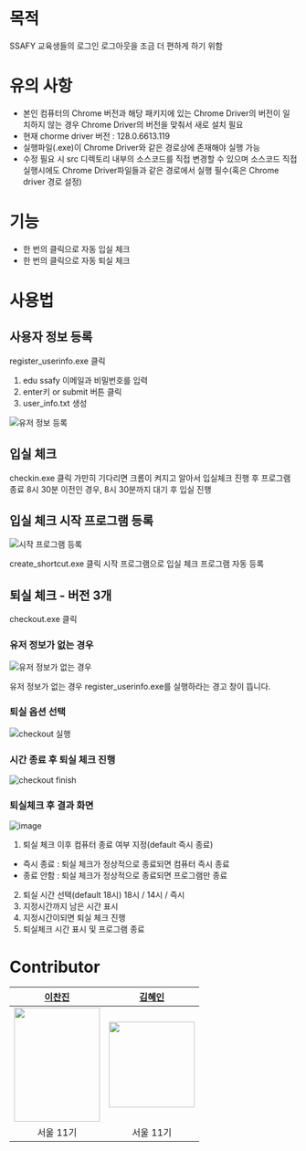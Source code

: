 # 목적

SSAFY 교육생들의 로그인 로그아웃을 조금 더 편하게 하기 위함

# 유의 사항

- 본인 컴퓨터의 Chrome 버전과 해당 패키지에 있는 Chrome Driver의 버전이 일치하지 않는 경우 Chrome Driver의 버전을 맞춰서 새로 설치 필요
- 현재 chorme driver 버전 : 128.0.6613.119
- 실행파일(.exe)이 Chrome Driver와 같은 경로상에 존재해야 실행 가능
- 수정 필요 시 src 디렉토리 내부의 소스코드를 직접 변경할 수 있으며 소스코드 직접 실행시에도 Chrome Driver파일들과 같은 경로에서 실행 필수(혹은 Chrome driver 경로 설정)

# 기능

- 한 번의 클릭으로 자동 입실 체크
- 한 번의 클릭으로 자동 퇴실 체크

# 사용법

## 사용자 정보 등록

register_userinfo.exe 클릭
1. edu ssafy 이메일과 비밀번호를 입력
2. enter키 or submit 버튼 클릭
3. user_info.txt 생성


![유저 정보 등록](https://github.com/user-attachments/assets/f261939a-0a95-4e0c-b4b1-cf186d40930f)


## 입실 체크

checkin.exe 클릭
가만히 기다리면 크롬이 켜지고 알아서 입실체크 진행 후 프로그램 종료
8시 30분 이전인 경우, 8시 30분까지 대기 후 입실 진행

## 입실 체크 시작 프로그램 등록
![시작 프로그램 등록](https://github.com/user-attachments/assets/48cbd28f-90c1-4f15-8cd8-2c9a929354b4)

create_shortcut.exe 클릭
시작 프로그램으로 입실 체크 프로그램 자동 등록


## 퇴실 체크 - 버전 3개
checkout.exe 클릭
### 유저 정보가 없는 경우 
![유저 정보가 없는 경우](https://github.com/user-attachments/assets/76bfe84f-0ff0-4a03-a1fc-f2f7bf9ce24e)

유저 정보가 없는 경우 register_userinfo.exe를 실행하라는 경고 창이 뜹니다.

### 퇴실 옵션 선택
![checkout 실행](https://github.com/user-attachments/assets/6498a8be-6256-490e-8924-ffe221c02d9e)

### 시간 종료 후 퇴실 체크 진행
![checkout finish](https://github.com/user-attachments/assets/a24b43e2-c78a-4cda-aac2-6f915fb0b11e)

### 퇴실체크 후 결과 화면
![image](https://github.com/user-attachments/assets/0e14b648-1b42-418e-be40-805279e32b4b)


1. 퇴실 체크 이후 컴퓨터 종료 여부 지정(default 즉시 종료)
- 즉시 종료 : 퇴실 체크가 정상적으로 종료되면 컴퓨터 즉시 종료
- 종료 안함 : 퇴실 체크가 정상적으로 종료되면 프로그램만 종료
2. 퇴실 시간 선택(default 18시)
18시 / 14시 / 즉시
3. 지정시간까지 남은 시간 표시
4. 지정시간이되면 퇴실 체크 진행
5. 퇴실체크 시간 표시 및 프로그램 종료

# Contributor
|[이찬진](https://github.com/jinchandol)|[김혜인](https://github.com/meinnn)|
|:---:|:---:|
|<img src="https://github.com/user-attachments/assets/27aebf0b-5fe6-45ce-9061-2ce1fbc21401" width="150" height="200">|<img src="https://github.com/user-attachments/assets/ffad834a-331f-4e9e-908c-2957173d4a8c" width="150" height="150">|
|서울 11기|서울 11기|

